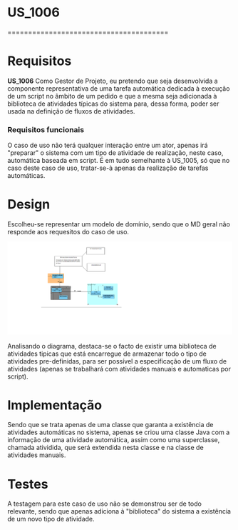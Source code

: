 # US_1006
=======================================
# Requisitos

**US_1006** Como Gestor de Projeto, eu pretendo que seja desenvolvida a componente representativa de uma tarefa automática dedicada à execução de um script no âmbito de um pedido e que a mesma seja adicionada à biblioteca de atividades típicas do sistema para, dessa forma, poder ser usada na definição de fluxos de atividades.

### Requisitos funcionais

O caso de uso não terá qualquer interação entre um ator, apenas irá "preparar" o sistema com um tipo de atividade de realização, neste caso, automática baseada em script. É em tudo semelhante à US_1005, só que no caso deste caso de uso, tratar-se-à apenas da realização de tarefas automáticas. 

# Design
Escolheu-se representar um modelo de domínio, sendo que o MD geral não responde aos requesitos do caso de uso. 

![US_1006_MD.png](US_1006_MD.png)

Analisando o diagrama, destaca-se o facto de existir uma biblioteca de atividades tipicas que está encarregue de armazenar todo o tipo de atividades pre-definidas, para ser possível a especificação de um fluxo de atividades (apenas se trabalhará com atividades manuais e automaticas por script).

# Implementação

Sendo que se trata apenas de uma classe que garanta a existência de atividades automáticas no sistema, apenas se criou uma classe Java com a informação de uma atividade automática, assim como uma superclasse, chamada atividida, que será extendida nesta classe e na classe de atividades manuais.

# Testes

A testagem para este caso de uso não se demonstrou ser de todo relevante, sendo que apenas adiciona à "biblioteca" do sistema a existência de um novo tipo de atividade.
